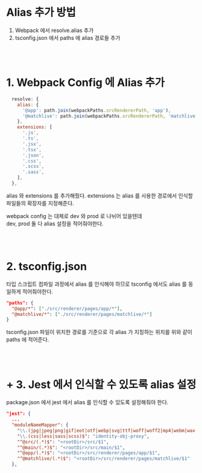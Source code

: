 # Alias 추가 방법  

1. Webpack 에서 resolve.alias 추가
2. tsconfig.json 에서 paths 에 alias 경로들 추가
  
<br><br>  

# 1. Webpack Config 에 Alias 추가 

```javascript
  resolve: {
    alias: {
      '@app': path.join(webpackPaths.srcRendererPath, 'app'),
      '@matchlive': path.join(webpackPaths.srcRendererPath, 'matchlive'),
    },
    extensions: [
      '.js',
      '.ts',
      '.jsx',
      '.tsx',
      '.json',
      '.css',
      '.scss',
      '.sass',
    ],
  },
```

alias 와 extensions 를 추가해줬다. 
extensions 는 alias 를 사용한 경로에서 인식할 파일들의 확장자를 지정해준다.  

webpack config 는 대체로 dev 와 prod 로 나뉘어 있을텐데  
dev, prod 둘 다 alias 설정을 적어줘야한다.  
  
<br><br>  

# 2. tsconfig.json  
  
타입 스크립트 컴파일 과정에서 alias 를 인식해야 하므로 tsconfig 에서도 alias 를 동일하게 적어줘야한다.  
  
```json
"paths": {
  "@app/*": ["./src/renderer/pages/app/*"],
  "@matchlive/*": ["./src/renderer/pages/matchlive/*"]
}
```

tsconfig.json 파일이 위치한 경로를 기준으로 각 alias 가 지칭하는 위치를 위와 같이 paths 에 적어준다. 
  
<br><br>

# + 3. Jest 에서 인식할 수 있도록 alias 설정  

package.json 에서 jest 에서 alias 를 인식할 수 있도록 설정해줘야 한다. 

```json
"jest": {
  ...
  "moduleNameMapper": {
    "\\.(jpg|jpeg|png|gif|eot|otf|webp|svg|ttf|woff|woff2|mp4|webm|wav|mp3|m4a|aac|oga)$": "<rootDir>/.erb/mocks/fileMock.js",
    "\\.(css|less|sass|scss)$": "identity-obj-proxy",
    "^@src/(.*)$": "<rootDir>/src/$1",
    "^@main/(.*)$": "<rootDir>/src/main/$1",
    "^@app/(.*)$": "<rootDir>/src/renderer/pages/app/$1",
    "^@matchlive/(.*)$": "<rootDir>/src/renderer/pages/matchlive/$1"
  },
```


